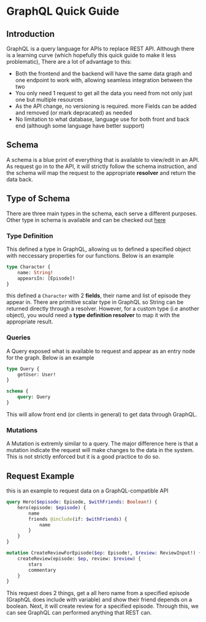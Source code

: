 # GraphQL Quick Guide

## Introduction

GraphQL is a query language for APIs to replace REST API. Although there is a learning curve (which hopefully this quick guide to make it less problematic), There are a lot of advantage to this:

-   Both the frontend and the backend will have the same data graph and one endpoint to work with, allowing seamless integration between the two
-   You only need 1 request to get all the data you need from not only just one but multiple resources
-   As the API change, no versioning is required. more Fields can be added and removed (or mark depracated) as needed
-   No limitation to what database, language use for both front and back end (although some language have better support)

## Schema

A schema is a blue print of everything that is available to view/edit in an API. As request go in to the API, it will strictly follow the schema instruction, and the schema will map the request to the appropriate **resolver** and return the data back.

## Type of Schema

There are three main types in the schema, each serve a different purposes. Other type in schema is available and can be checked out [here](https://graphql.github.io/learn/)

### Type Definition

This defined a type in GraphQL, allowing us to defined a specified object with neccessary properties for our functions. Below is an example

```graphql
type Character {
    name: String!
    appearsIn: [Episode]!
}
```

this defined a `Character` with 2 **fields**, their name and list of episode they appear in. There are primitive scalar type in GraphQL so String can be returned directly through a resolver. However, for a custom type (i.e another object), you would need a **type definition resolver** to map it with the appropriate result.

### Queries

A Query exposed what is available to request and appear as an entry node for the graph. Below is an example

```graphql
type Query {
    getUser: User!
}

schema {
    query: Query
}
```

This will allow front end (or clients in general) to get data through GraphQL.

### Mutations

A Mutation is extremly similar to a query. The major difference here is that a mutation indicate the request will make changes to the data in the system. This is not strictly enforced but it is a good practice to do so.

## Request Example

this is an example to request data on a GraphQL-compatible API

```graphql
query Hero($episode: Episode, $withFriends: Boolean!) {
    hero(episode: $episode) {
        name
        friends @include(if: $withFriends) {
            name
        }
    }
}

mutation CreateReviewForEpisode($ep: Episode!, $review: ReviewInput!) {
    createReview(episode: $ep, review: $review) {
        stars
        commentary
    }
}
```

This request does 2 things, get a all hero name from a specified episode (GraphQL does include with variable) and show their friend depends on a boolean. Next, it will create review for a specified episode.
Through this, we can see GraphQL can performed anything that REST can.
